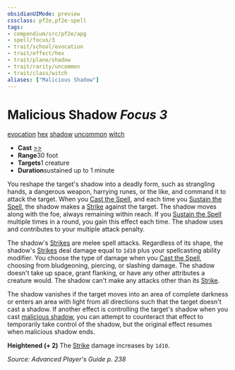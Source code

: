 ```yaml
---
obsidianUIMode: preview
cssclass: pf2e,pf2e-spell
tags:
- compendium/src/pf2e/apg
- spell/focus/3
- trait/school/evocation
- trait/effect/hex
- trait/plane/shadow
- trait/rarity/uncommon
- trait/class/witch
aliases: ["Malicious Shadow"]
---
```

# Malicious Shadow *Focus 3*   
[evocation](evocation.md)  [hex](hex-apg.md)  [shadow](rules/traits/shadow.md)  [uncommon](uncommon.md)  [witch](rules/traits/witch-apg.md)  

- **Cast** [>>](chapter-9-playing-the-game.md#Actions "Two-Action") 
- **Range**30 foot
- **Targets**1 creature
- **Duration**sustained up to 1 minute

You reshape the target's shadow into a deadly form, such as strangling hands, a dangerous weapon, harrying runes, or the like, and command it to attack the target. When you [Cast the Spell](cast-a-spell.md), and each time you [Sustain the Spell](sustain-a-spell.md), the shadow makes a [Strike](strike.md) against the target. The shadow moves along with the foe, always remaining within reach. If you [Sustain the Spell](sustain-a-spell.md) multiple times in a round, you gain this effect each time. The shadow uses and contributes to your multiple attack penalty.

The shadow's [Strikes](strike.md) are melee spell attacks. Regardless of its shape, the shadow's [Strikes](strike.md) deal damage equal to `1d10` plus your spellcasting ability modifier. You choose the type of damage when you [Cast the Spell](cast-a-spell.md), choosing from bludgeoning, piercing, or slashing damage. The shadow doesn't take up space, grant flanking, or have any other attributes a creature would. The shadow can't make any attacks other than its [Strike](strike.md).

The shadow vanishes if the target moves into an area of complete darkness or enters an area with light from all directions such that the target doesn't cast a shadow. If another effect is controlling the target's shadow when you cast [malicious shadow](../../../..//TTRPGShare-Pathfinder-2E-Vault/compendium/spells/malicious-shadow-apg.md), you can attempt to counteract that effect to temporarily take control of the shadow, but the original effect resumes when malicious shadow ends.

**Heightened (+ 2)** The [Strike](strike.md) damage increases by `1d10`.

*Source: Advanced Player's Guide p. 238*